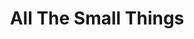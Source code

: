 ---
ee_id: '4250'
site: '1'
type: '2'
url: 2014-078-all-the-small-things-edition
title: All The Small Things
year: '2014'
display_year: '2014'
medium: Xerox and hand stamp on paper
dims: ''
pitch: ''
ps: ''
live_url: ''
related: ''
youtube: ''
related_code: ''
imgs: all-the-small-things-2014-078-database-2-ih.jpg
subheading: "(Edition)"
download: ''
add_credit: ''
commission: ''
layout: things-i-made
---